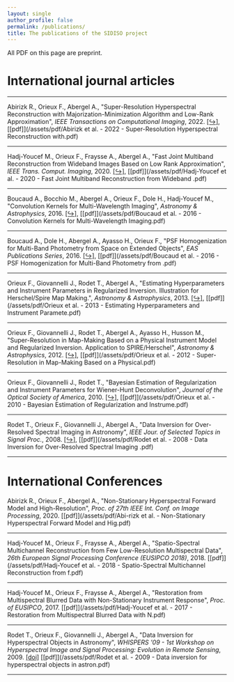 ```yaml
---
layout: single
author_profile: false
permalink: /publications/
title: The publications of the SIDISO project
---
```


All PDF on this page are preprint.

# International journal articles

----
Abirizk R., Orieux F., Abergel A., "Super-Resolution Hyperspectral Reconstruction with Majorization-Minimization Algorithm and Low-Rank Approximation", *IEEE Transactions on Computational Imaging*, 2022. [[↪]](https://doi.org/10.1109/TCI.2022.3161849), [[pdf]](/assets/pdf/Abirizk et al. - 2022 - Super-Resolution Hyperspectral Reconstruction with.pdf)

----
Hadj-Youcef M., Orieux F., Fraysse A., Abergel A., "Fast Joint Multiband Reconstruction from Wideband Images Based on Low Rank Approximation", *IEEE Trans. Comput. Imaging*, 2020. [[↪]](https://doi.org/10.1109/TCI.2020.2998170), [[pdf]](/assets/pdf/Hadj-Youcef et al. - 2020 - Fast Joint Multiband Reconstruction from Wideband .pdf)

----
Boucaud A., Bocchio M., Abergel A., Orieux F., Dole H., Hadj-Youcef M., "Convolution Kernels for Multi-Wavelength Imaging", *Astronomy & Astrophysics*, 2016. [[↪]](https://doi.org/10.1051/0004-6361/201629080), [[pdf]](/assets/pdf/Boucaud et al. - 2016 - Convolution Kernels for Multi-Wavelength Imaging.pdf)

----
Boucaud A., Dole H., Abergel A., Ayasso H., Orieux F., "PSF Homogenization for Multi-Band Photometry from Space on Extended Objects", *EAS Publications Series*, 2016. [[↪]](https://doi.org/10.1051/eas/1678013), [[pdf]](/assets/pdf/Boucaud et al. - 2016 - PSF Homogenization for Multi-Band Photometry from .pdf)

----
Orieux F., Giovannelli J., Rodet T., Abergel A., "Estimating Hyperparameters and Instrument Parameters in Regularized Inversion. Illustration for Herschel/Spire Map Making.", *Astronomy & Astrophysics*, 2013. [[↪]](https://doi.org/10.1051/0004-6361/201219950), [[pdf]](/assets/pdf/Orieux et al. - 2013 - Estimating Hyperparameters and Instrument Paramete.pdf)

----
Orieux F., Giovannelli J., Rodet T., Abergel A., Ayasso H., Husson M., "Super-Resolution in Map-Making Based on a Physical Instrument Model and Regularized Inversion. Application to SPIRE/Herschel", *Astronomy & Astrophysics*, 2012. [[↪]](https://doi.org/10.1051/0004-6361/201116817), [[pdf]](/assets/pdf/Orieux et al. - 2012 - Super-Resolution in Map-Making Based on a Physical.pdf)

----
Orieux F., Giovannelli J., Rodet T., "Bayesian Estimation of Regularization and Instrument Parameters for Wiener-Hunt Deconvolution", *Journal of the Optical Society of America*, 2010. [[↪]](https://doi.org/10.1364/JOSAA.27.001593), [[pdf]](/assets/pdf/Orieux et al. - 2010 - Bayesian Estimation of Regularization and Instrume.pdf)

----
Rodet T., Orieux F., Giovannelli J., Abergel A., "Data Inversion for Over-Resolved Spectral Imaging in Astronomy", *IEEE Jour. of Selected Topics in Signal Proc.*, 2008. [[↪]](https://doi.org/10.1109/JSTSP.2008.2006392), [[pdf]](/assets/pdf/Rodet et al. - 2008 - Data Inversion for Over-Resolved Spectral Imaging .pdf)

----

# International Conferences

Abirizk R., Orieux F., Abergel A., "Non-Stationary Hyperspectral Forward Model and High-Resolution", *Proc. of 27th IEEE Int. Conf. on Image Processing*<i class="fas fa-external-link"></i>, 2020. [[pdf]](/assets/pdf/Abi-rizk et al. - Non-Stationary Hyperspectral Forward Model and Hig.pdf)

----
Hadj-Youcef M., Orieux F., Fraysse A., Abergel A., "Spatio-Spectral Multichannel Reconstruction from Few Low-Resolution Multispectral Data", *26th European Signal Processing Conference (EUSIPCO 2018)*<i class="fas fa-external-link"></i>, 2018. [[pdf]](/assets/pdf/Hadj-Youcef et al. - 2018 - Spatio-Spectral Multichannel Reconstruction from f.pdf)

----
Hadj-Youcef M., Orieux F., Fraysse A., Abergel A., "Restoration from Multispectral Blurred Data with Non-Stationary Instrument Response", *Proc. of EUSIPCO*<i class="fas fa-external-link"></i>, 2017. [[pdf]](/assets/pdf/Hadj-Youcef et al. - 2017 - Restoration from Multispectral Blurred Data with N.pdf)

----
Rodet T., Orieux F., Giovannelli J., Abergel A., "Data Inversion for Hyperspectral Objects in Astronomy", *WHISPERS '09 - 1st Workshop on Hyperspectral Image and Signal Processing: Evolution in Remote Sensing*<i class="fas fa-external-link"></i>, 2009. [[doi]](https://doi.org/10.1109/WHISPERS.2009.5289008) [[pdf]](/assets/pdf/Rodet et al. - 2009 - Data inversion for hyperspectral objects in astron.pdf)

----
